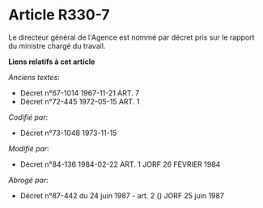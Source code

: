 # Article R330-7

Le directeur général de l'Agence est nommé par décret pris sur le rapport du ministre chargé du travail.

**Liens relatifs à cet article**

_Anciens textes_:

  - Décret n°67-1014 1967-11-21 ART. 7
  - Décret n°72-445 1972-05-15 ART. 1

_Codifié par_:

  - Décret n°73-1048 1973-11-15

_Modifié par_:

  - Décret n°84-136 1984-02-22 ART. 1 JORF 26 FEVRIER 1984

_Abrogé par_:

  - Décret n°87-442 du 24 juin 1987 - art. 2 () JORF 25 juin 1987
